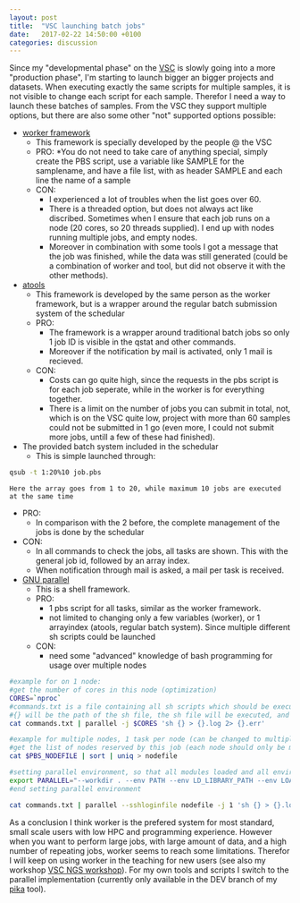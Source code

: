 ```yaml
---
layout: post
title:  "VSC launching batch jobs"
date:   2017-02-22 14:50:00 +0100
categories: discussion
---
```


Since my "developmental phase" on the [VSC](https://www.vscentrum.be/) is slowly going into a more "production phase", I'm starting to launch bigger an bigger projects and datasets. When executing exactly the same scripts for multiple samples, it is not visible to change each script for each sample. Therefor I need a way to launch these batches of samples. From the VSC they support multiple options, but there are also some other "not" supported options possible:
* [worker framework](https://github.com/gjbex/worker)
  * This framework is specially developed by the people @ the VSC
  * PRO: 
    *You do not need to take care of anything special, simply create the PBS script, use a variable like SAMPLE for the samplename, and have a file list, with as header SAMPLE and each line the name of a sample
  * CON: 
    * I experienced a lot of troubles when the list goes over 60. 
    * There is a threaded option, but does not always act like discribed. Sometimes when I ensure that each job runs on a node (20 cores, so 20 threads supplied). I end up with nodes running multiple jobs, and empty nodes. 
    * Moreover in combination with some tools I got a message that the job was finished, while the data was still generated (could be a combination of worker and tool, but did not observe it with the other methods).
* [atools](https://github.com/gjbex/atools)
  * This framework is developed by the same person as the worker framework, but is a wrapper around the regular batch submission system of the schedular
  * PRO: 
    * The framework is a wrapper around traditional batch jobs so only 1 job ID is visible in the qstat and other commands. 
    * Moreover if the notification by mail is activated, only 1 mail is recieved.
  * CON: 
    * Costs can go quite high, since the requests in the pbs script is for each job seperate, while in the worker is for everything together. 
    * There is a limit on the number of jobs you can submit in total, not, which is on the VSC quite low, project with more than 60 samples could not be submitted in 1 go (even more, I could not submit more jobs, untill a few of these had finished).
* The provided batch system included in the schedular
  * This is simple launched through:
```bash
qsub -t 1:20%10 job.pbs
```
    Here the array goes from 1 to 20, while maximum 10 jobs are executed at the same time
  * PRO: 
    * In comparison with the 2 before, the complete management of the jobs is done by the schedular
  * CON: 
    * In all commands to check the jobs, all tasks are shown. This with the general job id, followed by an array index. 
    * When notification through mail is asked, a mail per task is received.
* [GNU parallel](https://www.gnu.org/software/parallel/)
  * This is a shell framework.
  * PRO: 
    * 1 pbs script for all tasks, similar as the worker framework. 
    * not limited to changing only a few variables (worker), or 1 arrayindex (atools, regular batch system). Since multiple different sh scripts could be launched
  * CON: 
    * need some "advanced" knowledge of bash programming for usage over multiple nodes
```bash
#example for on 1 node:
#get the number of cores in this node (optimization)
CORES=`nproc`
#commands.txt is a file containing all sh scripts which should be executed
#{} will be the path of the sh file, the sh file will be executed, and a log and error file will be created
cat commands.txt | parallel -j $CORES 'sh {} > {}.log 2> {}.err'
```
```bash
#example for multiple nodes, 1 task per node (can be changed to multiple tasks by changing the -j option like above)
#get the list of nodes reserved by this job (each node should only be mentioned once):
cat $PBS_NODEFILE | sort | uniq > nodefile

#setting parallel environment, so that all modules loaded and all environment variables of the pbs script are also available on the other nodes
export PARALLEL="--workdir . --env PATH --env LD_LIBRARY_PATH --env LOADEDMODULES --env _LMFILES_ --env MODULE_VERSION --env MODULEPATH --env MODULEVERSION_STACK --env MODULESHOME --env OMP_DYNAMICS --env OMP_MAX_ACTIVE_LEVELS --env OMP_NESTED --env OMP_NUM_THREADS --env OMP_SCHEDULE --env OMP_STACKSIZE --env OMP_THREAD_LIMIT --env OMP_WAIT_POLICY";
#end setting parallel environment

cat commands.txt | parallel --sshloginfile nodefile -j 1 'sh {} > {}.log 2> {}.err'
```

As a conclusion I think worker is the prefered system for most standard, small scale users with low HPC and programming experience. However when you want to perform large jobs, with large amount of data, and a high number of repeating jobs, worker seems to reach some limitations. Therefor I will keep on using worker in the teaching for new users (see also my workshop [VSC NGS workshop](https://github.com/GenomicsCoreLeuven/vsc_ngs_workshop)). For my own tools and scripts I switch to the parallel implementation (currently only available in the DEV branch of my [pika](https://github.com/GenomicsCoreLeuven/pika) tool).
